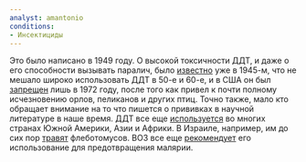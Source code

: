 ```yaml
---
analyst: amantonio
conditions:
- Инсектициды
---
```


Это было написано в 1949 году. О высокой токсичности ДДТ, и даже о его способности вызывать паралич, было [известно](https://www.ncbi.nlm.nih.gov/pubmed/4308530) уже в 1945-м, что не мешало широко использовать ДДТ в 50-е и 60-е, и в США он был [запрещен](https://www.scientificamerican.com/article/ddt-use-to-combat-malaria/) лишь в 1972 году, после того как привел к почти полному исчезновению орлов, пеликанов и других птиц.
Точно также, мало кто обращает внимание на то что пишется о прививках в научной литературе в наше время.
ДДТ все еще [используется](http://npic.orst.edu/factsheets/ddtgen.pdf) во многих странах Южной Америки, Азии и Африки. В Израиле, например, им до сих пор [травят](http://knesset.gov.il/protocols/data/rtf/pnim/2003-12-02-02.rtf) флеботомусов. ВОЗ все еще [рекомендует](https://www.epa.gov/ingredients-used-pesticide-products/ddt-brief-history-and-status) его использование для предотвращения малярии.
